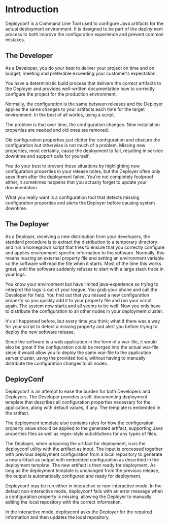 # Introduction

Deployconf is a Command Line Tool used to configure Java artifacts for the actual deployment environment. It is designed
to be part of the deployment process to both improve the configuration experience and prevent common mistakes.

## The Developer
 
As a Developer, you do your best to deliver your project on time and on budget, meeting and preferable exceeding your
customer's expectation.

You have a deterministic build process that delivers the correct artifacts to the Deployer and provides well-written
documentation how to correctly configure the project for the production environment.

Normally, the configuration is the same between releases and the Deployer applies the same changes to your artifacts
each time for the target environment. In the best of all worlds, using a script.

The problem is that over time, the configuration changes. New installation properties are needed and old ones are
removed.

Old configuration properties just clutter the configuration and obscure the configuration but otherwise is not much of a
problem. Missing new properties, most certainly, cause the deployment to fail, resulting in service downtime and support
calls for yourself.

You do your best to prevent these situations by highlighting new configuration properties in your release notes, but the
Deployer often only sees them after the deployment failed. You're not completely foolproof either, it sometimes happens
that you actually forget to update your documentation.

What you really want is a configuration tool that detects missing configuration properties and alerts the Deployer
before causing system downtime.

## The Deployer

As a Deployer, receiving a new distribution from your developers, the standard procedure is to extract the distribution
to a temporary directory and run a homegrown script that tries to ensure that you correctly configure and applies
environment-specific information to the software. Normally, this means reusing an external property file and setting an
environment variable so the software will read the file when it starts. Most of the time this works great, until the
software suddenly refuses to start with a large stack trace in your logs.

You know your environment but have limited java-experience so trying to interpret the logs is out of your league. You
grab your phone and call the Developer for help. You find out that you missed a new configuration property so you
quickly add it to your property file and run your script again. The system now starts and all seems to be well. Now you
only have to distribute the configuration to all other nodes in your deployment cluster.

It's all happened before, but every time you think; what if there was a way for your script to detect a missing property
and alert you before trying to deploy the new software release.

Since the software is a web application in the form of a war-file, it would also be great if the configuration could be
merged into the actual war-file since it would allow you to deploy the same war-file to the application server cluster,
using the provided tools, without having to manually distribute the configuration changes to all nodes.

## DeployConf

Deployconf is an attempt to ease the burden for both Developers and Deployers.  The Developer provides a
self-documenting deployment template that describes all configuration properties necessary for the application, along
with default values, if any. The template is embedded in the artifact.

The deployment template also contains rules for how the configuration property value should be applied to the generated
artifact, supporting Java properties files as well as regex-style substitutions for any types of files.

The Deployer, when preparing the artifact for deployment, runs the deployconf utility with the artifact as input. The
input is processed together with previous deployment configuration from a local repository to generate a new artifact as
output with embedded configuration as described in the deployment template.  The new artifact is then ready for
deployment. As long as the deployment template is unchanged from the previous release, the output is automatically
configured and ready for deployment.

Deployconf may be run either in interactive or non-interactive mode.  In the default non-interactive mode, deployconf
fails with an error message when a configuration property is missing, allowing the Deployer to manually editing the
local repository with the correct information.

In the interactive mode, deployconf asks the Deployer for the required information and then updates the local
repository.

